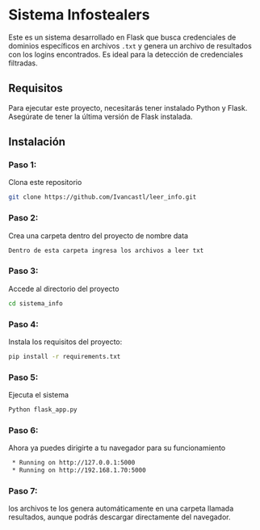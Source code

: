 # Sistema Infostealers

Este es un sistema desarrollado en Flask que busca credenciales de dominios específicos en archivos `.txt` y genera un archivo de resultados con los logins encontrados. Es ideal para la detección de credenciales filtradas.

## Requisitos

Para ejecutar este proyecto, necesitarás tener instalado Python y Flask. Asegúrate de tener la última versión de Flask instalada.

## Instalación

### **Paso 1:**
Clona este repositorio
```bash
git clone https://github.com/Ivancastl/leer_info.git
```

### **Paso 2:**
Crea una carpeta dentro del proyecto de nombre data
```bash
Dentro de esta carpeta ingresa los archivos a leer txt
```

### **Paso 3:**
Accede al directorio del proyecto
```bash
cd sistema_info
```

### **Paso 4:**
Instala los requisitos del proyecto:
```bash
pip install -r requirements.txt
```

### **Paso 5:**
Ejecuta el sistema
```bash
Python flask_app.py
```


### **Paso 6:**
Ahora ya puedes dirigirte a tu navegador para su funcionamiento 
```bash
 * Running on http://127.0.0.1:5000
 * Running on http://192.168.1.70:5000
```

### **Paso 7:**
los archivos te los genera automáticamente en una carpeta llamada resultados, aunque podrás descargar directamente del navegador.

